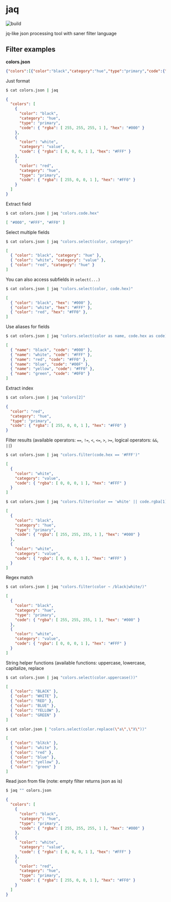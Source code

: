 # jaq
![build](https://github.com/searabbitx/jaq/actions/workflows/build-test-release.yml/badge.svg?branch=main)

jq-like json processing tool with saner filter language

## Filter examples

**colors.json**
```json
{"colors":[{"color":"black","category":"hue","type":"primary","code":{"rgba":[255,255,255,1],"hex":"#000"}},{"color":"white","category":"value","code":{"rgba":[0,0,0,1],"hex":"#FFF"}},{"color":"red","category":"hue","type":"primary","code":{"rgba":[255,0,0,1],"hex":"#FF0"}}]}
```

Just format
```bash
$ cat colors.json | jaq
```
```json
{
  "colors": [
    {
      "color": "black",
      "category": "hue",
      "type": "primary",
      "code": { "rgba": [ 255, 255, 255, 1 ], "hex": "#000" }
    },
    {
      "color": "white",
      "category": "value",
      "code": { "rgba": [ 0, 0, 0, 1 ], "hex": "#FFF" }
    },
    {
      "color": "red",
      "category": "hue",
      "type": "primary",
      "code": { "rgba": [ 255, 0, 0, 1 ], "hex": "#FF0" }
    }
  ]
}
```

Extract field
```bash
$ cat colors.json | jaq "colors.code.hex"
```
```json
[ "#000", "#FFF", "#FF0" ]
```

Select multiple fields
```bash
$ cat colors.json | jaq "colors.select(color, category)"
```
```json
[
  { "color": "black", "category": "hue" },
  { "color": "white", "category": "value" },
  { "color": "red", "category": "hue" }
]
```

You can also access subfields in `select(...)`
```bash
$ cat colors.json | jaq "colors.select(color, code.hex)"
```
```json
[
  { "color": "black", "hex": "#000" },
  { "color": "white", "hex": "#FFF" },
  { "color": "red", "hex": "#FF0" },
]
```

Use aliases for fields
```bash
$ cat colors.json | jaq "colors.select(color as name, code.hex as code)"
```
```json
[
  { "name": "black", "code": "#000" },
  { "name": "white", "code": "#FFF" },
  { "name": "red", "code": "#FF0" },
  { "name": "blue", "code": "#00F" },
  { "name": "yellow", "code": "#FF0" },
  { "name": "green", "code": "#0F0" }
]
```

Extract index
```bash
$ cat colors.json | jaq "colors[2]"
```
```json
{
  "color": "red",
  "category": "hue",
  "type": "primary",
  "code": { "rgba": [ 255, 0, 0, 1 ], "hex": "#FF0" }
}
```

Filter results (available operators: `==`, `!=`, `<`, `<=`, `>`, `>=`, logical operators: `&&`, `||`)
```bash
$ cat colors.json | jaq "colors.filter(code.hex == '#FFF')"
```
```json
[
  {
    "color": "white",
    "category": "value",
    "code": { "rgba": [ 0, 0, 0, 1 ], "hex": "#FFF" }
  }
]
```

```bash
$ cat colors.json | jaq "colors.filter(color == 'white' || code.rgba[1] > 0)"
```
```json
[
  {
    "color": "black",
    "category": "hue",
    "type": "primary",
    "code": { "rgba": [ 255, 255, 255, 1 ], "hex": "#000" }
  },
  {
    "color": "white",
    "category": "value",
    "code": { "rgba": [ 0, 0, 0, 1 ], "hex": "#FFF" }
  }
]
```

Regex match
```bash
$ cat colors.json | jaq "colors.filter(color ~ /black|white/)"
```
```json
[
  {
    "color": "black",
    "category": "hue",
    "type": "primary",
    "code": { "rgba": [ 255, 255, 255, 1 ], "hex": "#000" }
  },
  {
    "color": "white",
    "category": "value",
    "code": { "rgba": [ 0, 0, 0, 1 ], "hex": "#FFF" }
  }
]
```

String helper functions (available functions: uppercase, lowercase, capitalize, replace
```bash
$ cat colors.json | jaq "colors.select(color.uppercase())"
```
```json
[
  { "color": "BLACK" },
  { "color": "WHITE" },
  { "color": "RED" },
  { "color": "BLUE" },
  { "color": "YELLOW" },
  { "color": "GREEN" }
]
```

```bash
$ cat color.json | "colors.select(color.replace(\"a\",\"X\"))"
```
```json
[
  { "color": "blXck" },
  { "color": "white" },
  { "color": "red" },
  { "color": "blue" },
  { "color": "yellow" },
  { "color": "green" }
]
```

Read json from file (note: empty filter returns json as is)
```bash
$ jaq "" colors.json
```
```json
{
  "colors": [
    {
      "color": "black",
      "category": "hue",
      "type": "primary",
      "code": { "rgba": [ 255, 255, 255, 1 ], "hex": "#000" }
    },
    {
      "color": "white",
      "category": "value",
      "code": { "rgba": [ 0, 0, 0, 1 ], "hex": "#FFF" }
    },
    {
      "color": "red",
      "category": "hue",
      "type": "primary",
      "code": { "rgba": [ 255, 0, 0, 1 ], "hex": "#FF0" }
    }
  ]
}
```
